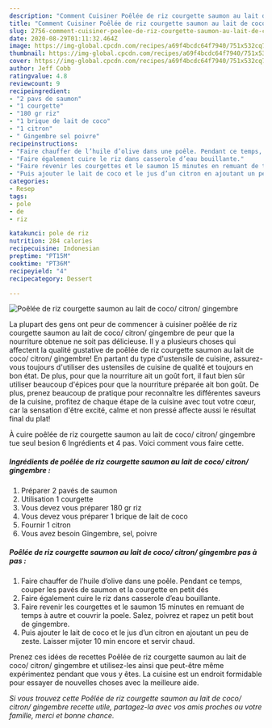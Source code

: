 ```yaml
---
description: "Comment Cuisiner Poêlée de riz courgette saumon au lait de coco/ citron/ gingembre"
title: "Comment Cuisiner Poêlée de riz courgette saumon au lait de coco/ citron/ gingembre"
slug: 2756-comment-cuisiner-poelee-de-riz-courgette-saumon-au-lait-de-coco-citron-gingembre
date: 2020-08-29T01:11:32.464Z
image: https://img-global.cpcdn.com/recipes/a69f4bcdc64f7940/751x532cq70/poelee-de-riz-courgette-saumon-au-lait-de-coco-citron-gingembre-photo-principale-de-la-recette.jpg
thumbnail: https://img-global.cpcdn.com/recipes/a69f4bcdc64f7940/751x532cq70/poelee-de-riz-courgette-saumon-au-lait-de-coco-citron-gingembre-photo-principale-de-la-recette.jpg
cover: https://img-global.cpcdn.com/recipes/a69f4bcdc64f7940/751x532cq70/poelee-de-riz-courgette-saumon-au-lait-de-coco-citron-gingembre-photo-principale-de-la-recette.jpg
author: Jeff Cobb
ratingvalue: 4.8
reviewcount: 9
recipeingredient:
- "2 pavs de saumon"
- "1 courgette"
- "180 gr riz"
- "1 brique de lait de coco"
- "1 citron"
- " Gingembre sel poivre"
recipeinstructions:
- "Faire chauffer de l’huile d’olive dans une poêle. Pendant ce temps, couper les pavés de saumon et la courgette en petit dés"
- "Faire également cuire le riz dans casserole d’eau bouillante."
- "Faire revenir les courgettes et le saumon 15 minutes en remuant de temps à autre et couvrir la poele. Salez, poivrez et rapez un petit bout de gingembre."
- "Puis ajouter le lait de coco et le jus d’un citron en ajoutant un peu de zeste. Laisser mijoter 10 min encore et servir chaud."
categories:
- Resep
tags:
- pole
- de
- riz

katakunci: pole de riz 
nutrition: 284 calories
recipecuisine: Indonesian
preptime: "PT15M"
cooktime: "PT36M"
recipeyield: "4"
recipecategory: Dessert

---
```



![Poêlée de riz courgette saumon au lait de coco/ citron/ gingembre](https://img-global.cpcdn.com/recipes/a69f4bcdc64f7940/751x532cq70/poelee-de-riz-courgette-saumon-au-lait-de-coco-citron-gingembre-photo-principale-de-la-recette.jpg)

La plupart des gens ont peur de commencer à cuisiner poêlée de riz courgette saumon au lait de coco/ citron/ gingembre de peur que la nourriture obtenue ne soit pas délicieuse. Il y a plusieurs choses qui affectent la qualité gustative de poêlée de riz courgette saumon au lait de coco/ citron/ gingembre! En partant du type d'ustensile de cuisine, assurez-vous toujours d'utiliser des ustensiles de cuisine de qualité et toujours en bon état. De plus, pour que la nourriture ait un goût fort, il faut bien sûr utiliser beaucoup d'épices pour que la nourriture préparée ait bon goût. De plus, prenez beaucoup de pratique pour reconnaître les différentes saveurs de la cuisine, profitez de chaque étape de la cuisine avec tout votre cœur, car la sensation d'être excité, calme et non pressé affecte aussi le résultat final du plat!

<!--inarticleads1-->

À cuire poêlée de riz courgette saumon au lait de coco/ citron/ gingembre tue seul besion 6 Ingrédients et 4 pas. Voici comment vous faire cette.

##### Ingrédients de poêlée de riz courgette saumon au lait de coco/ citron/ gingembre :

1. Préparer 2 pavés de saumon
1. Utilisation 1 courgette
1. Vous devez vous préparer 180 gr riz
1. Vous devez vous préparer 1 brique de lait de coco
1. Fournir 1 citron
1. Vous avez besoin  Gingembre, sel, poivre




<!--inarticleads2-->

##### Poêlée de riz courgette saumon au lait de coco/ citron/ gingembre pas à pas :

1. Faire chauffer de l’huile d’olive dans une poêle. Pendant ce temps, couper les pavés de saumon et la courgette en petit dés
1. Faire également cuire le riz dans casserole d’eau bouillante.
1. Faire revenir les courgettes et le saumon 15 minutes en remuant de temps à autre et couvrir la poele. Salez, poivrez et rapez un petit bout de gingembre.
1. Puis ajouter le lait de coco et le jus d’un citron en ajoutant un peu de zeste. Laisser mijoter 10 min encore et servir chaud.




<!--inarticleads1-->

<p>
Prenez ces idées de recettes Poêlée de riz courgette saumon au lait de coco/ citron/ gingembre et utilisez-les ainsi que peut-être même expérimentez pendant que vous y êtes. La cuisine est un endroit formidable pour essayer de nouvelles choses avec la meilleure aide.
</p>

<p>
<i>Si vous trouvez cette Poêlée de riz courgette saumon au lait de coco/ citron/ gingembre recette utile, partagez-la avec vos amis proches ou votre famille, merci et bonne chance.</i>
</p>
